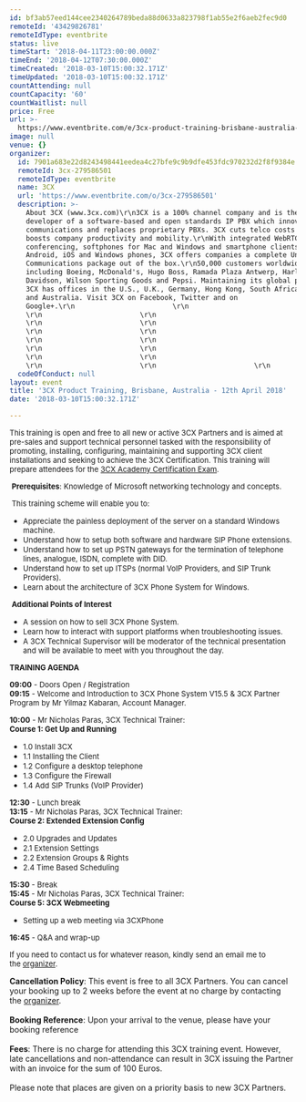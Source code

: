 ```yaml
---
id: bf3ab57eed144cee2340264789beda88d0633a823798f1ab55e2f6aeb2fec9d0
remoteId: '43429826781'
remoteIdType: eventbrite
status: live
timeStart: '2018-04-11T23:00:00.000Z'
timeEnd: '2018-04-12T07:30:00.000Z'
timeCreated: '2018-03-10T15:00:32.171Z'
timeUpdated: '2018-03-10T15:00:32.171Z'
countAttending: null
countCapacity: '60'
countWaitlist: null
price: Free
url: >-
  https://www.eventbrite.com/e/3cx-product-training-brisbane-australia-12th-april-2018-tickets-43429826781?aff=ebapi
image: null
venue: {}
organizer:
  id: 7901a683e22d8243498441eedea4c27bfe9c9b9dfe453fdc970232d2f8f9384e
  remoteId: 3cx-279586501
  remoteIdType: eventbrite
  name: 3CX
  url: 'https://www.eventbrite.com/o/3cx-279586501'
  description: >-
    About 3CX (www.3cx.com)\r\n3CX is a 100% channel company and is the
    developer of a software-based and open standards IP PBX which innovates
    communications and replaces proprietary PBXs. 3CX cuts telco costs and
    boosts company productivity and mobility.\r\nWith integrated WebRTC web
    conferencing, softphones for Mac and Windows and smartphone clients for
    Android, iOS and Windows phones, 3CX offers companies a complete Unified
    Communications package out of the box.\r\n50,000 customers worldwide use 3CX
    including Boeing, McDonald's, Hugo Boss, Ramada Plaza Antwerp, Harley
    Davidson, Wilson Sporting Goods and Pepsi. Maintaining its global presence,
    3CX has offices in the U.S., U.K., Germany, Hong Kong, South Africa, Russia
    and Australia. Visit 3CX on Facebook, Twitter and on
    Google+.\r\n                        \r\n                       
    \r\n                        \r\n                       
    \r\n                        \r\n                       
    \r\n                        \r\n                       
    \r\n                        \r\n                       
    \r\n                        \r\n                       
    \r\n                        \r\n                       
    \r\n                        \r\n                        \r\n
  codeOfConduct: null
layout: event
title: '3CX Product Training, Brisbane, Australia - 12th April 2018'
date: '2018-03-10T15:00:32.171Z'

---
```

<P><SPAN STYLE="font-size: small;">This training is open and free to all new or active 3CX Partners and is aimed at pre-sales and support technical personnel tasked with the responsibility of promoting, installing, configuring, maintaining and supporting 3CX client installations and seeking to achieve the 3CX Certification. This training will prepare attendees for the <A HREF="http://www.3cx.com/3CXAcademy/" TARGET="_blank" REL="nofollow noopener noreferrer nofollow nofollow nofollow nofollow nofollow nofollow noopener noreferrer nofollow">3CX Academy Certification Exam</A>.</SPAN></P>
<P><SPAN STYLE="font-size: small;"> <STRONG>Prerequisites</STRONG>: Knowledge of Microsoft networking technology and concepts.</SPAN></P>
<P><SPAN STYLE="font-size: small;"> This training scheme will enable you to:</SPAN></P>
<UL>
<LI><SPAN STYLE="font-size: small;">Appreciate the painless deployment of the server on a standard Windows machine.</SPAN></LI>
<LI><SPAN STYLE="font-size: small;">Understand how to setup both software and hardware SIP Phone extensions.</SPAN></LI>
<LI><SPAN STYLE="font-size: small;">Understand how to set up PSTN gateways for the termination of telephone lines, analogue, ISDN, complete with DID.</SPAN></LI>
<LI><SPAN STYLE="font-size: small;">Understand how to set up ITSPs (normal VoIP Providers, and SIP Trunk Providers).</SPAN></LI>
<LI><SPAN STYLE="font-size: small;">Learn about the architecture of 3CX Phone System for Windows.</SPAN></LI>
</UL>
<P><SPAN STYLE="font-size: small;"> <STRONG>Additional Points of Interest</STRONG></SPAN></P>
<UL>
<LI><SPAN STYLE="font-size: small;">A session on how to sell 3CX Phone System.</SPAN></LI>
<LI><SPAN STYLE="font-size: small;">Learn how to interact with support platforms when troubleshooting issues.</SPAN></LI>
<LI><SPAN STYLE="font-size: small;">A 3CX Technical Supervisor will be moderator of the technical presentation and will be available to meet with you throughout the day.</SPAN></LI>
</UL>
<P><SPAN STYLE="font-size: small;"><STRONG>TRAINING AGENDA</STRONG></SPAN><BR></P>
<P><SPAN STYLE="font-size: small;"><STRONG><SPAN CLASS="aBn"><SPAN CLASS="aQJ">09:00</SPAN></SPAN></STRONG> - Doors Open / Registration</SPAN><BR><SPAN STYLE="font-size: small;"><STRONG><SPAN CLASS="aBn"><SPAN CLASS="aQJ">09:15</SPAN></SPAN></STRONG> - Welcome and Introduction to 3CX Phone System V15.5 &amp; 3CX Partner Program by Mr Yilmaz Kabaran, Account Manager.</SPAN><BR></P>
<P><SPAN STYLE="font-size: small;"><STRONG><SPAN CLASS="aBn"><SPAN CLASS="aQJ">10:00</SPAN></SPAN></STRONG> - Mr Nicholas Paras, 3CX Technical Trainer:</SPAN><BR><SPAN STYLE="font-size: small;"><STRONG>Course 1: Get Up and Running</STRONG></SPAN><BR></P>
<UL>
<LI><SPAN STYLE="font-size: small;">1.0 Install 3CX</SPAN></LI>
<LI><SPAN STYLE="font-size: small;">1.1 Installing the Client</SPAN></LI>
<LI><SPAN STYLE="font-size: small;">1.2 Configure a desktop telephone</SPAN></LI>
<LI><SPAN STYLE="font-size: small;">1.3 Configure the Firewall</SPAN></LI>
<LI><SPAN STYLE="font-size: small;">1.4 Add SIP Trunks (VoIP Provider)</SPAN></LI>
</UL>
<P><SPAN STYLE="font-size: small;"><STRONG><SPAN CLASS="aBn"><SPAN CLASS="aQJ">12:30</SPAN></SPAN></STRONG> - Lunch break</SPAN><BR><SPAN STYLE="font-size: small;"><STRONG><SPAN CLASS="aBn"><SPAN CLASS="aQJ">13:15</SPAN></SPAN></STRONG> - Mr Nicholas Paras, 3CX Technical Trainer:</SPAN><BR><SPAN STYLE="font-size: small;"><STRONG>Course 2: Extended Extension Config</STRONG></SPAN><BR></P>
<UL>
<LI><SPAN STYLE="font-size: small;">2.0 Upgrades and Updates</SPAN></LI>
<LI><SPAN STYLE="font-size: small;">2.1 Extension Settings</SPAN></LI>
<LI><SPAN STYLE="font-size: small;">2.2 Extension Groups &amp; Rights</SPAN></LI>
<LI><SPAN STYLE="font-size: small;">2.4 Time Based Scheduling</SPAN></LI>
</UL>
<P><SPAN STYLE="font-size: small;"><STRONG><SPAN CLASS="aBn"><SPAN CLASS="aQJ">15:30</SPAN></SPAN></STRONG> - Break</SPAN><BR><SPAN STYLE="font-size: small;"><STRONG><SPAN CLASS="aBn"><SPAN CLASS="aQJ">15:45</SPAN></SPAN></STRONG> - Mr Nicholas Paras, 3CX Technical Trainer:</SPAN><BR><SPAN STYLE="font-size: small;"><STRONG>Course 5: 3CX Webmeeting</STRONG></SPAN><BR></P>
<UL>
<LI><SPAN STYLE="font-size: small;">Setting up a web meeting via 3CXPhone</SPAN></LI>
</UL>
<P><SPAN STYLE="font-size: small;"><STRONG><SPAN CLASS="aBn"><SPAN CLASS="aQJ">16:45</SPAN></SPAN></STRONG> - Q&A and wrap-up</SPAN></P>
<P><SPAN STYLE="font-size: small;">If you need to contact us for whatever reason, kindly send an email me to the <A HREF="mailto:ee@3cx.com" REL="nofollow">organizer</A>.</SPAN></P>
<DIV><SPAN><STRONG>Cancellation Policy</STRONG>: This event is free to all 3CX Partners. You can cancel your booking up to 2 weeks before the event at no charge by contacting the <A HREF="mailto:ee@3cx.com" REL="nofollow">organizer</A>.</SPAN></DIV>
<DIV><SPAN><BR></SPAN></DIV>
<DIV><SPAN><STRONG>Booking Reference</STRONG>: Upon your arrival to the venue, please have your booking reference </SPAN></DIV>
<DIV><SPAN><BR></SPAN></DIV>
<DIV><SPAN><STRONG>Fees</STRONG>: There is no charge for attending this 3CX training event. However, late cancellations and non-attendance can result in 3CX issuing the Partner with an invoice for the sum of 100 Euros.</SPAN></DIV>
<DIV><SPAN><BR></SPAN></DIV>
<DIV><SPAN>Please note that places are given on a priority basis to new 3CX Partners.</SPAN></DIV>
